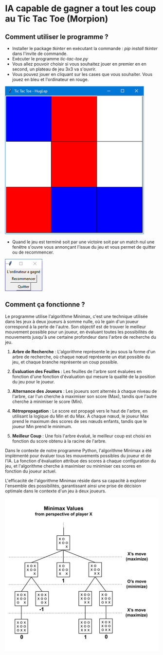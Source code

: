 # IA capable de gagner a tout les coup au Tic Tac Toe (Morpion)

## Comment utiliser le programme ?
- Installer le package *tkinter* en exécutant la commande : *pip install tkinter* dans l'invite de commande.
- Exécuter le programme *tic-tac-toe.py*
- Vous allez pouvoir choisir si vous souhaitez jouer en premier en en second, un plateau de jeu 3x3 va s'ouvrir.
- Vous pouvez jouer en cliquant sur les cases que vous souhaiter. Vous jouez en bleu et l'ordinateur en rouge.

![Plateau de jeu](/Images/plateau-de-jeu.png)

- Quand le jeu est terminé soit par une victoire soit par un match nul une fenêtre s'ouvre vous annonçant l'issue du jeu et vous permet de quitter ou de recommencer.

![Fenêtre de fin](/Images/fenetre-de-fin.png)

## Comment ça fonctionne ?

Le programme utilise l'algorithme Minimax, c'est une technique utilisée dans les jeux à deux joueurs à somme nulle, où le gain d'un joueur correspond à la perte de l'autre. Son objectif est de trouver le meilleur mouvement possible pour un joueur, en évaluant toutes les possibilités de mouvements jusqu'à une certaine profondeur dans l'arbre de recherche du jeu.

1. **Arbre de Recherche** : L'algorithme représente le jeu sous la forme d'un arbre de recherche, où chaque nœud représente un état possible du jeu, et chaque branche représente un coup possible.

2. **Évaluation des Feuilles** : Les feuilles de l'arbre sont évaluées en fonction d'une fonction d'évaluation qui mesure la qualité de la position du jeu pour le joueur.

3. **Alternance des Joueurs** : Les joueurs sont alternés à chaque niveau de l'arbre, car l'un cherche à maximiser son score (Max), tandis que l'autre cherche à minimiser le score (Min).

4. **Rétropropagation** : Le score est propagé vers le haut de l'arbre, en utilisant la logique du Min et du Max. À chaque nœud, le joueur Max prend le maximum des scores de ses nœuds enfants, tandis que le joueur Min prend le minimum.

5. **Meilleur Coup** : Une fois l'arbre évalué, le meilleur coup est choisi en fonction du score obtenu à la racine de l'arbre.

Dans le contexte de notre programme Python, l'algorithme Minimax a été implémenté pour évaluer tous les mouvements possibles du joueur et de l'IA. La fonction d'évaluation attribue des scores à chaque configuration du jeu, et l'algorithme cherche à maximiser ou minimiser ces scores en fonction du joueur actuel.

L'efficacité de l'algorithme Minimax réside dans sa capacité à explorer l'ensemble des possibilités, garantissant ainsi une prise de décision optimale dans le contexte d'un jeu à deux joueurs.

![Représentation de l'algorithme](/Images/minimax.png)

